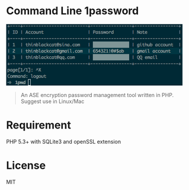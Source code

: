 # Command Line 1password
![1password-php demo pic](https://raw.githubusercontent.com/ThinCat/1password-php/master/demo.png)
> An ASE encryption password management tool written in PHP.
  Suggest use in Linux/Mac


# Requirement
PHP 5.3+ with SQLite3 and openSSL extension

# License
MIT
